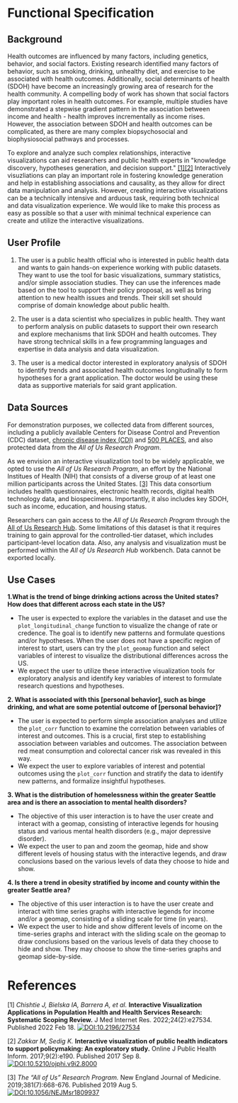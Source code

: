 # Functional Specification

## Background
Health outcomes are influenced by many factors, including genetics, behavior, and social factors. Existing research identified many factors of behavior, such as smoking, drinking, unhealthy diet, and exercise to be associated with health outcomes. Additionally, social determinants of health (SDOH) have become an increasingly growing area of research for the health community. A compelling body of work has shown that social factors play important roles in health outcomes. For example, multiple studies have demonstrated a stepwise gradient pattern in the association between income and health - health improves incrementally as income rises. However, the association between SDOH and health outcomes can be complicated, as there are many complex biopsychosocial and biophysiosocial pathways and processes.

To explore and analyze such complex relationships, interactive visualizations can aid researchers and public health experts in "knowledge discovery, hypotheses generation, and decision support." [[1]](#1)[[2]](#2) Interactively visuzliations can play an important role in fostering knowledge generation and help in establishing associations and causality, as they allow for direct data manipulation and analysis. However, creating interactive visualizations can be a technically intensive and arduous task, requiring both technical and data visualization experience. We would like to make this process as easy as possible so that a user with minimal technical experience can create and utilize the interactive visualizations.

## User Profile
1. The user is a public health official who is interested in public health data and wants to gain hands-on experience working with public datasets. They want to use the tool for  basic visualizations, summary statistics, and/or simple association studies. They can use the inferences made based on the tool to support their policy proposal, as well as bring attention to new health issues and trends. Their skill set should comprise of domain knowledge about public health.

2. The user is a data scientist who specializes in public health. They want to perform analysis on public datasets to support their own research and explore mechanisms that link SDOH and health outcomes. They have strong technical skills in a few programming languages and expertise in data analysis and data visualization.

3. The user is a medical doctor interested in exploratory analysis of SDOH to identify trends and associated health outcomes longitudinally to form hypotheses for a grant application. The doctor would be using these data as supportive materials for said grant application.

## Data Sources
For demonstration purposes, we collected data from different sources, including a publicly available Centers for Disease Control and Prevention (CDC) dataset, [chronic disease index (CDI)](https://chronicdata.cdc.gov/Chronic-Disease-Indicators/U-S-Chronic-Disease-Indicators-CDI-/g4ie-h725/data) and [500 PLACES](https://www.cdc.gov/places/about/500-cities-2016-2019/index.html), and also protected data from the *All of Us Research Program*.

As we envision an interactive visualization tool to be widely applicable, we opted to use the *All of Us Research Program*, an effort by the National Institues of Health (NIH) that consists of a diverse group of at least one million participants across the United States. [[3]](#3) This data consortium includes health questionnaires, electronic health records, digital health technology data, and biospecimens. Importantly, it also includes key SDOH, such as income, education, and housing status.

Researchers can gain access to the *All of Us Research Program* through the [All of Us Research Hub](https://www.researchallofus.org/). Some limitations of this dataset is that it requires training to gain approval for the controlled-tier dataset, which includes participant-level location data. Also, any analysis and visualization must be performed within the *All of Us Research Hub* workbench. Data cannot be exported locally.

## Use Cases

**1.What is the trend of binge drinking actions across the United states? How does that different across each state in the US?**
- The user is expected to explore the variables in the dataset and use the `plot_longitudinal_change` function to visualize the change of rate or credence. The goal is to identify new patterns and formulate questions and/or hypotheses. When the user does not have a specific region of interest to start, users can try the `plot_geomap` function and select variables of interest to visualize the distributional differences across the US.
- We expect the user to utilize these interactive visualization tools for exploratory analysis and identify key variables of interest to formulate research questions and hypotheses.

**2. What is associated with this [personal behavior], such as binge drinking, and what are some potential outcome of [personal behavior]?**
- The user is expected to perform simple association analyses and utilize the `plot_corr` function to examine the correlation between variables of interest and outcomes. This is a crucial, first step to establishing association between variables and outcomes. The association between red meat consumption and colorectal cancer risk was revealed in this way.
- We expect the user to explore variables of interest and potential outcomes using the `plot_corr` function and stratify the data to identify new patterns, and formalize insightful hypotheses.

**3. What is the distribution of homelessness within the greater Seattle area and is there an association to mental health disorders?**
- The objective of this user interaction is to have the user create and interact with a geomap, consisting of interactive legends for housing status and various mental health disorders (e.g., major depressive disorder).
- We expect the user to pan and zoom the geomap, hide and show different levels of housing status with the interactive legends, and draw conclusions based on the various levels of data they choose to hide and show.

**4. Is there a trend in obesity stratified by income and county within the greater Seattle area?**
- The objective of this user interaction is to have the user create and interact with time series graphs with interactive legends for income and/or a geomap, consisting of a sliding scale for time (in years).
- We expect the user to hide and show different levels of income on the time-series graphs and interact with the sliding scale on the geomap to draw conclusions based on the various levels of data they choose to hide and show. They may choose to show the time-series graphs and geomap side-by-side.

# References
<a id="1">[1]</a>
*Chishtie J, Bielska IA, Barrera A, et al.* **Interactive Visualization Applications in Population Health and Health Services Research: Systematic Scoping Review.** J Med Internet Res. 2022;24(2):e27534. Published 2022 Feb 18.
[![DOI:10.2196/27534](https://zenodo.org/badge/DOI/10.2196/27534.svg)](https://doi.org/10.2196/27534)

<a id="2">[2]</a>
*Zakkar M, Sedig K.* **Interactive visualization of public health indicators to support policymaking: An exploratory study.** Online J Public Health Inform. 2017;9(2):e190. Published 2017 Sep 8.
[![DOI:10.5210/ojphi.v9i2.8000](https://zenodo.org/badge/DOI/10.5210/ojphi.v9i2.8000.svg)](https://doi.org/10.5210/ojphi.v9i2.8000)

<a id="3">[3]</a>
*The “All of Us” Research Program.* New England Journal of Medicine. 2019;381(7):668-676. Published 2019 Aug 5.
[![DOI:10.1056/NEJMsr1809937](https://zenodo.org/badge/DOI/10.1056/NEJMsr1809937.svg)](https://doi.org/10.1056/NEJMsr1809937)
